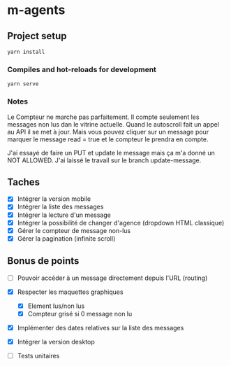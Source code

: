 # m-agents

## Project setup
```
yarn install
```

### Compiles and hot-reloads for development
```
yarn serve
```

### Notes

Le Compteur ne marche pas parfaitement. Il compte seulement les messages non lus dan le vitrine actuelle. Quand le autoscroll fait un appel au API il se met à jour. Mais vous pouvez cliquer sur un message pour marquer le message read = true et le compteur le prendra en compte.

J'ai essayé de faire un PUT et update le message mais ça m'a donné un NOT ALLOWED. J'ai laissé le travail sur le branch update-message.

## Taches

- [x]  Intégrer la version mobile
- [x]  Intégrer la liste des messages
- [x]  Intégrer la lecture d'un message
- [x]  Intégrer la possibilité de changer d'agence (dropdown HTML classique)
- [x]  Gérer le compteur de message non-lus
- [x]  Gérer la pagination (infinite scroll)

## Bonus de points

- [ ]  Pouvoir accéder à un message directement depuis l'URL (routing)
- [x]  Respecter les maquettes graphiques
    - [x]  Element lus/non lus
    - [x]  Compteur grisé si 0 message non lu
- [x]  Implémenter des dates relatives sur la liste des messages
- [x]  Intégrer la version desktop
- [ ]  Tests unitaires

